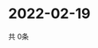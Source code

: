 # 2022-02-19
  共 0条

  <!-- BEGIN -->
  <!-- 最后更新时间Sat Feb 19 2022 07:03:26 GMT+0000 (Coordinated Universal Time) -->
  
  <!-- END -->
  
  